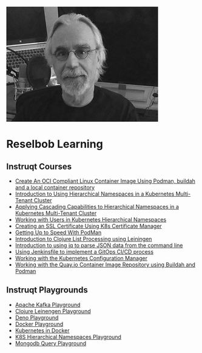 ![headshot](./images/headshot.jpg)

# Reselbob Learning

## Instruqt Courses

* [Create An OCI Compliant Linux Container Image Using Podman, buildah and a local container repository](https://play.instruqt.com/embed/cogarttech/tracks/create-an-oci-compliant-linux-container-image-using-podman?token=em_vWkzBQkrksy1UA_c)
* [Introduction to Using Hierarchical Namespaces in a Kubernetes Multi-Tenant Cluster]()
* [Applying Cascading Capabilities to Hierarchical Namespaces in a Kubernetes Multi-Tenant Cluster](https://play.instruqt.com/embed/cogarttech/tracks/applying-cascading-capabilities-to-hns?token=em_LHHdNNBHoRy_MIhp)
* [Working with Users in Kubernetes Hierarchical Namespaces]()
* [Creating an SSL Certificate Using K8s Certificate Manager](https://play.instruqt.com/embed/cogarttech/tracks/k8s-cert-mgr?token=em_LVqQix7l20xYJrfo)
* [Getting Up to Speed With PodMan](https://play.instruqt.com/embed/cogarttech/tracks/getting-up-to-speed-with-podman?token=em_dtE7OLvVzs38dHtA)
* [Introduction to Clojure List Processing using Leiningen](https://play.instruqt.com/embed/cogarttech/tracks/introduction-to-clojure-list-processing?token=em_CWRmee14mCoIpIGq)
* [Introduction to using jq to parse JSON data from the command line](https://play.instruqt.com/embed/cogarttech/tracks/using-jq?token=em_1tNVtQ8jWNBa9_BV)
* [Using Jenkinsfile to implement a GitOps CI/CD process](https://play.instruqt.com/embed/cogarttech/tracks/jenkins-vm?token=em_7Gd-yAHyJyJYuOm5)
* [Working with the Kubernetes Configuration Manager](https://play.instruqt.com/embed/cogarttech/tracks/k8s-config-mgr?token=em_GZqK0gd1Cwx1utNo)
* [Working with the Quay.io Container Image Repository using Buildah and Podman](https://play.instruqt.com/embed/cogarttech/tracks/working-with-the-quay-io-container-image-repository?token=em_jrJ0J2WmfKrGO27v)


## Instruqt Playgrounds
* [Apache Kafka Playground](https://play.instruqt.com/embed/cogarttech/tracks/apache-kafka-playground?token=em_Y0tb6fbj0v3FRzt8)
* [Clojure Leinengen Playground](https://play.instruqt.com/embed/cogarttech/tracks/clojure-leinengen-playground?token=em_Tm1ZM_S3hZYrZ5df)
* [Deno Playground](https://play.instruqt.com/embed/cogarttech/tracks/deno-playground?token=em_VwnvNIKJ5WHekBLf)
* [Docker Playground](https://play.instruqt.com/embed/cogarttech/tracks/docker-playground?token=em_4Dm3ZBd3E_z8bP_F)
* [Kubernetes in Docker](https://play.instruqt.com/cogarttech/tracks/kind-playground)
* [K8S Hierarchical Namespaces Playground](https://play.instruqt.com/embed/cogarttech/tracks/k8s-hierarchical-namespace-playground?token=em_T-r6hPLNOQfawTdn)
* [Mongodb Query Playground](https://play.instruqt.com/embed/cogarttech/tracks/mongodb-query-playground?token=em_3yTmrCtsxhOn6Euz)


